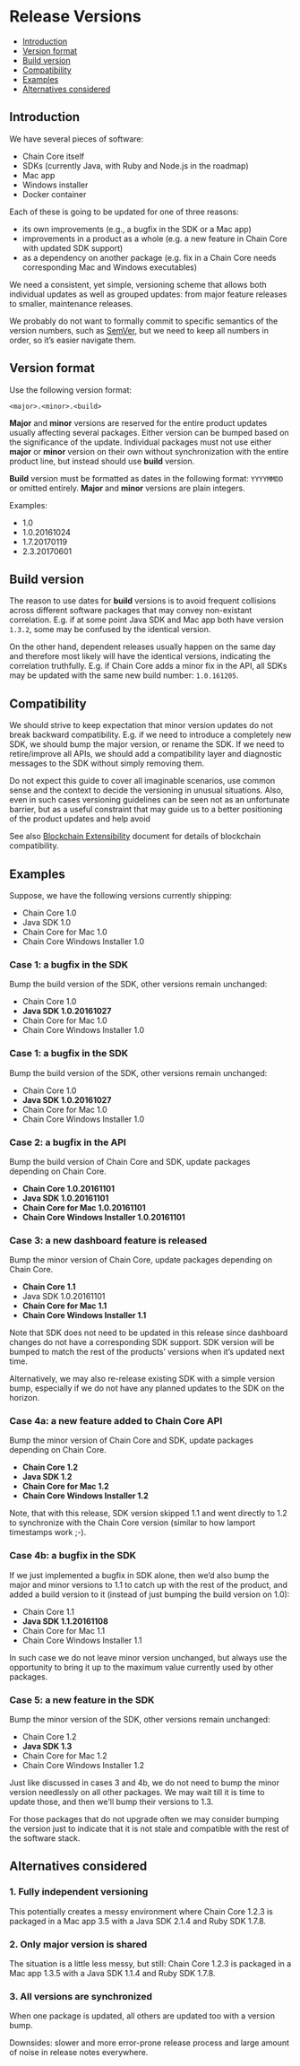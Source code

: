 # Release Versions

* [Introduction](#introduction)
* [Version format](#version-format)
* [Build version](#build-version)
* [Compatibility](#compatibility)
* [Examples](#examples)
* [Alternatives considered](#alternatives-considered)

## Introduction

We have several pieces of software:

* Chain Core itself
* SDKs (currently Java, with Ruby and Node.js in the roadmap)
* Mac app
* Windows installer
* Docker container

Each of these is going to be updated for one of three reasons:

* its own improvements (e.g., a bugfix in the SDK or a Mac app)
* improvements in a product as a whole (e.g. a new feature in Chain Core with updated SDK support)
* as a dependency on another package (e.g. fix in a Chain Core needs corresponding Mac and Windows executables)

We need a consistent, yet simple, versioning scheme that allows both individual updates as well as grouped updates: from major feature releases to smaller, maintenance releases.

We probably do not want to formally commit to specific semantics of the version numbers, such as [SemVer](http://semver.org), but we need to keep all numbers in order, so it’s easier navigate them.

## Version format

Use the following version format:

    <major>.<minor>.<build>

**Major** and **minor** versions are reserved for the entire product updates usually affecting several packages. Either version can be bumped based on the significance of the update. Individual packages must not use either **major** or **minor** version on their own without synchronization with the entire product line, but instead should use **build** version.

**Build** version must be formatted as dates in the following format: `YYYYMMDD` or omitted entirely. **Major** and **minor** versions are plain integers.

Examples:

* 1.0
* 1.0.20161024
* 1.7.20170119
* 2.3.20170601


## Build version

The reason to use dates for **build** versions is to avoid frequent collisions across different software packages that may convey non-existant correlation. E.g. if at some point Java SDK and Mac app both have version `1.3.2`, some may be confused by the identical version. 

On the other hand, dependent releases usually happen on the same day and therefore most likely will have the identical versions, indicating the correlation truthfully. E.g. if Chain Core adds a minor fix in the API, all SDKs may be updated with the same new build number: `1.0.161205`.

## Compatibility

We should strive to keep expectation that minor version updates do not break backward compatibility. E.g. if we need to introduce a completely new SDK, we should bump the major version, or rename the SDK. If we need to retire/improve all APIs, we should add a compatibility layer and diagnostic messages to the SDK without simply removing them.

Do not expect this guide to cover all imaginable scenarios, use common sense and the context to decide the versioning in unusual situations. Also, even in such cases versioning guidelines can be seen not as an unfortunate barrier, but as a useful constraint that may guide us to a better positioning of the product updates and help avoid 

See also [Blockchain Extensibility](../protocol/papers/blockchain-extensibility.md) document for details of blockchain compatibility.


## Examples

Suppose, we have the following versions currently shipping:

* Chain Core 1.0
* Java SDK 1.0
* Chain Core for Mac 1.0
* Chain Core Windows Installer 1.0

### Case 1: a bugfix in the SDK

Bump the build version of the SDK, other versions remain unchanged:

* Chain Core 1.0
* **Java SDK 1.0.20161027**
* Chain Core for Mac 1.0
* Chain Core Windows Installer 1.0

### Case 1: a bugfix in the SDK

Bump the build version of the SDK, other versions remain unchanged:

* Chain Core 1.0
* **Java SDK 1.0.20161027**
* Chain Core for Mac 1.0
* Chain Core Windows Installer 1.0


### Case 2: a bugfix in the API

Bump the build version of Chain Core and SDK, update packages depending on Chain Core.

* **Chain Core 1.0.20161101**
* **Java SDK 1.0.20161101**
* **Chain Core for Mac 1.0.20161101**
* **Chain Core Windows Installer 1.0.20161101**

### Case 3: a new dashboard feature is released

Bump the minor version of Chain Core, update packages depending on Chain Core.

* **Chain Core 1.1**
* Java SDK 1.0.20161101
* **Chain Core for Mac 1.1**
* **Chain Core Windows Installer 1.1**

Note that SDK does not need to be updated in this release since dashboard changes do not have a corresponding SDK support.
SDK version will be bumped to match the rest of the products’ versions when it’s updated next time.

Alternatively, we may also re-release existing SDK with a simple version bump, especially if we do not have any planned updates to the SDK on the horizon.


### Case 4a: a new feature added to Chain Core API

Bump the minor version of Chain Core and SDK, update packages depending on Chain Core.

* **Chain Core 1.2**
* **Java SDK 1.2**
* **Chain Core for Mac 1.2**
* **Chain Core Windows Installer 1.2**

Note, that with this release, SDK version skipped 1.1 and went directly to 1.2 to synchronize with the Chain Core version (similar to how lamport timestamps work ;-).

### Case 4b: a bugfix in the SDK

If we just implemented a bugfix in SDK alone, then we’d also bump the major and minor versions to 1.1 to catch up with the rest of the product, and added a build version to it (instead of just bumping the build version on 1.0):

* Chain Core 1.1
* **Java SDK 1.1.20161108**
* Chain Core for Mac 1.1
* Chain Core Windows Installer 1.1

In such case we do not leave minor version unchanged, but always use the opportunity to bring it up to the maximum value currently used by other packages.

### Case 5: a new feature in the SDK

Bump the minor version of the SDK, other versions remain unchanged:

* Chain Core 1.2
* **Java SDK 1.3**
* Chain Core for Mac 1.2
* Chain Core Windows Installer 1.2

Just like discussed in cases 3 and 4b, we do not need to bump the minor version needlessly on all other packages. We may wait till it is time to update those, and then we'll bump their versions to 1.3. 

For those packages that do not upgrade often we may consider bumping the version just to indicate that it is not stale and compatible with the rest of the software stack.


## Alternatives considered

### 1. Fully independent versioning

This potentially creates a messy environment where Chain Core 1.2.3 is packaged in a Mac app 3.5 with a Java SDK 2.1.4 and Ruby SDK 1.7.8.

### 2. Only major version is shared

The situation is a little less messy, but still: Chain Core 1.2.3 is packaged in a Mac app 1.3.5 with a Java SDK 1.1.4 and Ruby SDK 1.7.8.

### 3. All versions are synchronized

When one package is updated, all others are updated too with a version bump. 

Downsides: slower and more error-prone release process and large amount of noise in release notes everywhere.


